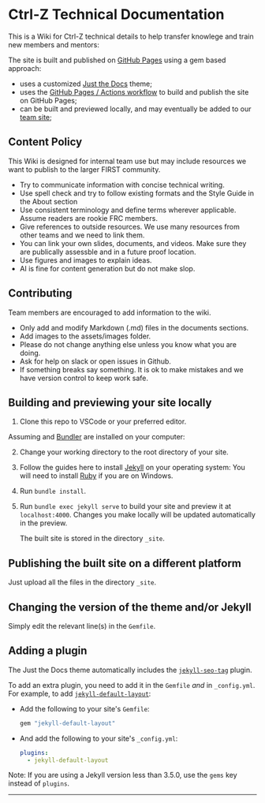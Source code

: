 # Ctrl-Z Technical Documentation

This is a Wiki for Ctrl-Z technical details to help transfer knowlege and train new members and mentors:

The site is built and published on [GitHub Pages] using a gem based approach:
- uses a customized [Just the Docs] theme;
- uses the [GitHub Pages / Actions workflow] to build and publish the site on GitHub Pages;
- can be built and previewed locally, and may eventually be added to our [team site];

## Content Policy

This Wiki is designed for internal team use but may include resources we want to publish to the larger FIRST community.
- Try to communicate information with concise technical writing.
- Use spell check and try to follow existing formats and the Style Guide in the About section
- Use consistent terminology and define terms wherever applicable. Assume readers are rookie FRC members.
- Give references to outside resources. We use many resources from other teams and we need to link them.
- You can link your own slides, documents, and videos. Make sure they are publically assessble and in a future proof location.
- Use figures and images to explain ideas.
- AI is fine for content generation but do not make slop.

## Contributing

Team members are encouraged to add information to the wiki.
- Only add and modify Markdown (.md) files in the documents sections.
- Add images to the assets/images folder.
- Please do not change anything else unless you know what you are doing.
- Ask for help on slack or open issues in Github.
- If something breaks say something. It is ok to make mistakes and we have version control to keep work safe.

## Building and previewing your site locally

1. Clone this repo to VSCode or your preferred editor.

Assuming  and [Bundler] are installed on your computer:

2.  Change your working directory to the root directory of your site.

3.  Follow the guides here to install [Jekyll] on your operating system:  You will need to install [Ruby] if you are on Windows.

4.  Run `bundle install`.

5.  Run `bundle exec jekyll serve` to build your site and preview it at `localhost:4000`. Changes you make locally will be updated automatically in the preview.

    The built site is stored in the directory `_site`.

## Publishing the built site on a different platform

Just upload all the files in the directory `_site`.

## Changing the version of the theme and/or Jekyll

Simply edit the relevant line(s) in the `Gemfile`.

## Adding a plugin

The Just the Docs theme automatically includes the [`jekyll-seo-tag`] plugin.

To add an extra plugin, you need to add it in the `Gemfile` *and* in `_config.yml`. For example, to add [`jekyll-default-layout`]:

- Add the following to your site's `Gemfile`:

  ```ruby
  gem "jekyll-default-layout"
  ```

- And add the following to your site's `_config.yml`:

  ```yaml
  plugins:
    - jekyll-default-layout
  ```

Note: If you are using a Jekyll version less than 3.5.0, use the `gems` key instead of `plugins`.

----

[^1]: [It can take up to 10 minutes for changes to your site to publish after you push the changes to GitHub](https://docs.github.com/en/pages/setting-up-a-github-pages-site-with-jekyll/creating-a-github-pages-site-with-jekyll#creating-your-site).

[Jekyll]: https://jekyllrb.com/docs/installation/
[Ruby]: https://rubyinstaller.org/
[Just the Docs]: https://just-the-docs.github.io/just-the-docs/
[GitHub Pages]: https://docs.github.com/en/pages
[GitHub Pages / Actions workflow]: https://github.blog/changelog/2022-07-27-github-pages-custom-github-actions-workflows-beta/
[Bundler]: https://bundler.io
[use this template]: https://github.com/just-the-docs/just-the-docs-template/generate
[`jekyll-default-layout`]: https://github.com/benbalter/jekyll-default-layout
[`jekyll-seo-tag`]: https://jekyll.github.io/jekyll-seo-tag
[MIT License]: https://en.wikipedia.org/wiki/MIT_License
[starter workflows]: https://github.com/actions/starter-workflows/blob/main/pages/jekyll.yml
[actions/starter-workflows]: https://github.com/actions/starter-workflows/blob/main/LICENSE
[team site]: https://wiki.team4096.org/
